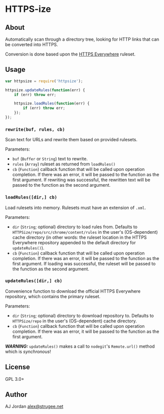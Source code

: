# HTTPS-ize

## About

Automatically scan through a directory tree, looking for HTTP links that can be converted into HTTPS.

Conversion is done based upon the [HTTPS Everywhere][1] ruleset.

## Usage

```js
var httpsize = require('httpsize');

httpsize.updateRules(function(err) {
	if (err) throw err;

	httpsize.loadRules(function(err) {
		if (err) throw err;
	});
});

```

### `rewrite(buf, rules, cb)`

Scan text for URLs and rewrite them based on provided rulesets.

Parameters:

* `buf` (`Buffer` or `String`) text to rewrite.
* `rules` (`Array`) ruleset as returned from `loadRules()`
* `cb` (`Function`) callback function that will be called upon operation completion. If there was an error, it will be passed to the function as the first argument. If rewriting was successful, the rewritten text will be passed to the function as the second argument.

### `loadRules([dir,] cb)`

Load rulesets into memory. Rulesets must have an extension of `.xml`.

Parameters:

* `dir` (`String`; optional) directory to load rules from. Defaults to `HTTPSize/repo/src/chrome/content/rules` in the user's (OS-dependent) cache directory (in other words: the ruleset location in the HTTPS Everywhere repository appended to the default directory for `updateRules()`).
* `cb` (`Function`) callback function that will be called upon operation completion. If there was an error, it will be passed to the function as the first argument. If loading was successful, the ruleset will be passed to the function as the second argument.

### `updateRules([dir,] cb)`

Convenience function to download the official HTTPS Everywhere repository, which contains the primary ruleset.

Parameters:

* `dir` (`String`; optional) directory to download repository to. Defaults to `HTTPSize/repo` in the user's (OS-dependent) cache directory.
* `cb` (`Function`) callback function that will be called upon operation completion. If there was an error, it will be passed to the function as the first argument.

_**WARNING:**_ `updateRules()` makes a call to `nodegit`'s `Remote.url()` method which is _synchronous_!

## License

GPL 3.0+

## Author

AJ Jordan <alex@strugee.net>

 [1]: https://github.com/EFForg/HTTPS-Everywhere
